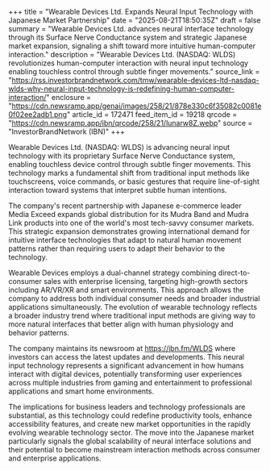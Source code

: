 +++
title = "Wearable Devices Ltd. Expands Neural Input Technology with Japanese Market Partnership"
date = "2025-08-21T18:50:35Z"
draft = false
summary = "Wearable Devices Ltd. advances neural interface technology through its Surface Nerve Conductance system and strategic Japanese market expansion, signaling a shift toward more intuitive human-computer interaction."
description = "Wearable Devices Ltd. (NASDAQ: WLDS) revolutionizes human-computer interaction with neural input technology enabling touchless control through subtle finger movements."
source_link = "https://rss.investorbrandnetwork.com/tmw/wearable-devices-ltd-nasdaq-wlds-why-neural-input-technology-is-redefining-human-computer-interaction/"
enclosure = "https://cdn.newsramp.app/genai/images/258/21/878e330c6f35082c0081e0f02ee2adb1.png"
article_id = 172471
feed_item_id = 19218
qrcode = "https://cdn.newsramp.app/ibn/qrcode/258/21/lunarw8Z.webp"
source = "InvestorBrandNetwork (IBN)"
+++

<p>Wearable Devices Ltd. (NASDAQ: WLDS) is advancing neural input technology with its proprietary Surface Nerve Conductance system, enabling touchless device control through subtle finger movements. This technology marks a fundamental shift from traditional input methods like touchscreens, voice commands, or basic gestures that require line-of-sight interaction toward systems that interpret subtle human intentions.</p><p>The company's recent partnership with Japanese e-commerce leader Media Exceed expands global distribution for its Mudra Band and Mudra Link products into one of the world's most tech-savvy consumer markets. This strategic expansion demonstrates growing international demand for intuitive interface technologies that adapt to natural human movement patterns rather than requiring users to adapt their behavior to the technology.</p><p>Wearable Devices employs a dual-channel strategy combining direct-to-consumer sales with enterprise licensing, targeting high-growth sectors including AR/VR/XR and smart environments. This approach allows the company to address both individual consumer needs and broader industrial applications simultaneously. The evolution of wearable technology reflects a broader industry trend where traditional input methods are giving way to more natural interfaces that better align with human physiology and behavior patterns.</p><p>The company maintains its newsroom at <a href="https://ibn.fm/WLDS" rel="nofollow" target="_blank">https://ibn.fm/WLDS</a> where investors can access the latest updates and developments. This neural input technology represents a significant advancement in how humans interact with digital devices, potentially transforming user experiences across multiple industries from gaming and entertainment to professional applications and smart home environments.</p><p>The implications for business leaders and technology professionals are substantial, as this technology could redefine productivity tools, enhance accessibility features, and create new market opportunities in the rapidly evolving wearable technology sector. The move into the Japanese market particularly signals the global scalability of neural interface solutions and their potential to become mainstream interaction methods across consumer and enterprise applications.</p>